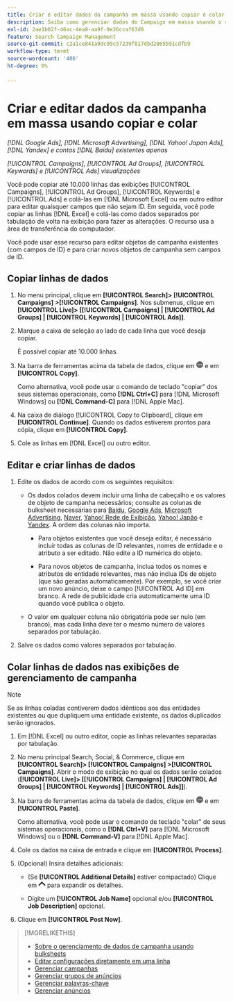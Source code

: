 ```yaml
---
title: Criar e editar dados da campanha em massa usando copiar e colar
description: Saiba como gerenciar dados do Campaign em massa usando o recurso copiar e colar.
exl-id: 2ae1b02f-46ac-4ea8-aa9f-9e26ccaf63d0
feature: Search Campaign Management
source-git-commit: c2a1ce841a9dc99c57239f817dbd2065b91cdfb9
workflow-type: tm+mt
source-wordcount: '486'
ht-degree: 0%

---
```


# Criar e editar dados da campanha em massa usando copiar e colar

*[!DNL Google Ads], [!DNL Microsoft Advertising], [!DNL Yahoo! Japan Ads], [!DNL Yandex] e contas [!DNL Baidu] existentes apenas*

*[!UICONTROL Campaigns], [!UICONTROL Ad Groups], [!UICONTROL Keywords] e [!UICONTROL Ads] visualizações*

Você pode copiar até 10.000 linhas das exibições [!UICONTROL Campaigns], [!UICONTROL Ad Groups], [!UICONTROL Keywords] e [!UICONTROL Ads] e colá-las em [!DNL Microsoft Excel] ou em outro editor para editar quaisquer campos que não sejam ID. Em seguida, você pode copiar as linhas [!DNL Excel] e colá-las como dados separados por tabulação de volta na exibição para fazer as alterações. O recurso usa a área de transferência do computador.

Você pode usar esse recurso para editar objetos de campanha existentes (com campos de ID) e para criar novos objetos de campanha sem campos de ID.

## Copiar linhas de dados

1. No menu principal, clique em **[!UICONTROL Search]> [!UICONTROL Campaigns] >[!UICONTROL Campaigns]**. Nos submenus, clique em **[!UICONTROL Live]> \[[!UICONTROL Campaigns] \| [!UICONTROL Ad Groups] \| [!UICONTROL Keywords] \| [!UICONTROL Ads]\]**.

1. Marque a caixa de seleção ao lado de cada linha que você deseja copiar.

   É possível copiar até 10.000 linhas.

1. Na barra de ferramentas acima da tabela de dados, clique em ![Mais](/help/search-social-commerce/assets/more.png "Mais") e em **[!UICONTROL Copy]**.

   Como alternativa, você pode usar o comando de teclado &quot;copiar&quot; dos seus sistemas operacionais, como **[!DNL Ctrl+C]** para [!DNL Microsoft Windows] ou **[!DNL Command-C]** para [!DNL Apple Mac].

1. Na caixa de diálogo [!UICONTROL Copy to Clipboard], clique em **[!UICONTROL Continue]**. Quando os dados estiverem prontos para cópia, clique em **[!UICONTROL Copy]**.

1. Cole as linhas em [!DNL Excel] ou outro editor.

## Editar e criar linhas de dados

1. Edite os dados de acordo com os seguintes requisitos:

   * Os dados colados devem incluir uma linha de cabeçalho e os valores de objeto de campanha necessários; consulte as colunas de bulksheet necessárias para [Baidu](/help/search-social-commerce/campaign-management/bulksheets/bulksheet-data-formats/bulksheet-data-baidu.md), [Google Ads](/help/search-social-commerce/campaign-management/bulksheets/bulksheet-data-formats/bulksheet-data-google.md), [Microsoft Advertising](/help/search-social-commerce/campaign-management/bulksheets/bulksheet-data-formats/bulksheet-data-microsoft.md), [Naver](/help/search-social-commerce/campaign-management/bulksheets/bulksheet-data-formats/bulksheet-data-naver.md), [Yahoo! Rede de Exibição](/help/search-social-commerce/campaign-management/bulksheets/bulksheet-data-formats/bulksheet-data-yahoo-display-network.md), [Yahoo! Japão](/help/search-social-commerce/campaign-management/bulksheets/bulksheet-data-formats/bulksheet-data-yahoo-japan.md) e [Yandex](/help/search-social-commerce/campaign-management/bulksheets/bulksheet-data-formats/bulksheet-data-yandex.md). A ordem das colunas não importa.

      * Para objetos existentes que você deseja editar, é necessário incluir todas as colunas de ID relevantes, nomes de entidade e o atributo a ser editado. Não edite a ID numérica do objeto.

      * Para novos objetos de campanha, inclua todos os nomes e atributos de entidade relevantes, mas não inclua IDs de objeto (que são geradas automaticamente). Por exemplo, se você criar um novo anúncio, deixe o campo [!UICONTROL Ad ID] em branco. A rede de publicidade cria automaticamente uma ID quando você publica o objeto.

   * O valor em qualquer coluna não obrigatória pode ser nulo (em branco), mas cada linha deve ter o mesmo número de valores separados por tabulação.

1. Salve os dados como valores separados por tabulação.

## Colar linhas de dados nas exibições de gerenciamento de campanha

>[!NOTE]
>
>Se as linhas coladas contiverem dados idênticos aos das entidades existentes ou que dupliquem uma entidade existente, os dados duplicados serão ignorados.

1. Em [!DNL Excel] ou outro editor, copie as linhas relevantes separadas por tabulação.

1. No menu principal Search, Social, &amp; Commerce, clique em **[!UICONTROL Search]> [!UICONTROL Campaigns] >[!UICONTROL Campaigns]**. Abrir o modo de exibição no qual os dados serão colados (**[!UICONTROL Live]> \[[!UICONTROL Campaigns] \| [!UICONTROL Ad Groups] \| [!UICONTROL Keywords] \| [!UICONTROL Ads]\]**).

1. Na barra de ferramentas acima da tabela de dados, clique em ![Mais](/help/search-social-commerce/assets/more.png "Mais") e em **[!UICONTROL Paste]**.

   Como alternativa, você pode usar o comando de teclado &quot;colar&quot; de seus sistemas operacionais, como o **[!DNL Ctrl+V]** para [!DNL Microsoft Windows] ou o **[!DNL Command-V]** para [!DNL Apple Mac].

1. Cole os dados na caixa de entrada e clique em **[!UICONTROL Process]**.

1. (Opcional) Insira detalhes adicionais:

   * (Se **[!UICONTROL Additional Details]** estiver compactado) Clique em ![Abrir](/help/search-social-commerce/assets/chevron-up.png "Abrir") para expandir os detalhes.

   * Digite um **[!UICONTROL Job Name]** opcional e/ou **[!UICONTROL Job Description]** opcional.

1. Clique em **[!UICONTROL Post Now]**.


>[!MORELIKETHIS]
>
>* [Sobre o gerenciamento de dados de campanha usando bulksheets](/help/search-social-commerce/campaign-management/bulksheets/bulksheet-about.md)
>* [Editar configurações diretamente em uma linha](/help/search-social-commerce/common-tasks/settings-edit-within-row.md)
>* [Gerenciar campanhas](/help/search-social-commerce/campaign-management/campaigns/campaign-manage.md)
>* [Gerenciar grupos de anúncios](/help/search-social-commerce/campaign-management/campaigns/ad-group-manage.md)
>* [Gerenciar palavras-chave](/help/search-social-commerce/campaign-management/campaigns/keyword-manage.md)
>* [Gerenciar anúncios](/help/search-social-commerce/campaign-management/campaigns/ad-manage.md)

